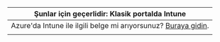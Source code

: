 |Şunlar için geçerlidir: Klasik portalda Intune |
|--|
|Azure'da Intune ile ilgili belge mi arıyorsunuz? [Buraya gidin](https://docs.microsoft.com/intune/what-is-intune).|
| |
